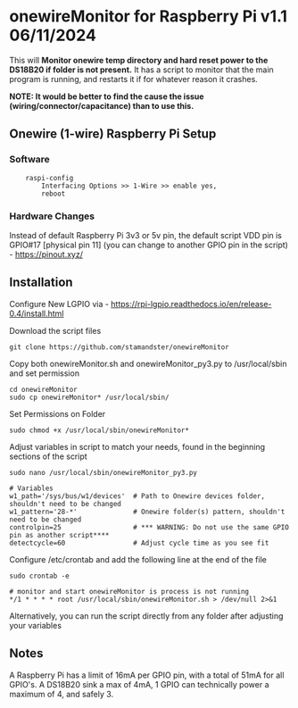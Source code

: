 # onewireMonitor for Raspberry Pi v1.1 06/11/2024 
This will **Monitor onewire temp directory and hard reset power to the DS18B20 if folder is not present.** 
It has a script to monitor that the main program is running, and restarts it if for whatever reason it crashes.

**NOTE: It would be better to find the cause the issue (wiring/connector/capacitance) than to use this.**


## Onewire (1-wire) Raspberry Pi Setup

### Software
```
    raspi-config
        Interfacing Options >> 1-Wire >> enable yes,
        reboot
```

### Hardware Changes

Instead of default Raspberry Pi 3v3 or 5v pin, the default script VDD pin is GPIO#17 [physical pin 11] (you can change to another GPIO pin in the script) - https://pinout.xyz/

## Installation

Configure New LGPIO via - https://rpi-lgpio.readthedocs.io/en/release-0.4/install.html

Download the script files
```
git clone https://github.com/stamandster/onewireMonitor
```

Copy both onewireMonitor.sh and onewireMonitor_py3.py to /usr/local/sbin and set permission
```
cd onewireMonitor
sudo cp onewireMonitor* /usr/local/sbin/
```

Set Permissions on Folder
```
sudo chmod +x /usr/local/sbin/onewireMonitor*
```

Adjust variables in script to match your needs, found in the beginning sections of the script
```
sudo nano /usr/local/sbin/onewireMonitor_py3.py
```
```
# Variables
w1_path='/sys/bus/w1/devices'  # Path to Onewire devices folder, shouldn't need to be changed
w1_pattern='28-*'              # Onewire folder(s) pattern, shouldn't need to be changed
controlpin=25                  # *** WARNING: Do not use the same GPIO pin as another script****
detectcycle=60                 # Adjust cycle time as you see fit
```

Configure /etc/crontab and add the following line at the end of the file
```
sudo crontab -e
```

```
# monitor and start onewireMonitor is process is not running
*/1 * * * * root /usr/local/sbin/onewireMonitor.sh > /dev/null 2>&1
```

Alternatively, you can run the script directly from any folder after adjusting your variables

## Notes

A Raspberry Pi has a limit of 16mA per GPIO pin, with a total of 51mA for all GPIO's. A DS18B20 sink a max of 4mA, 1 GPIO can technically power a maximum of 4, and safely 3.


